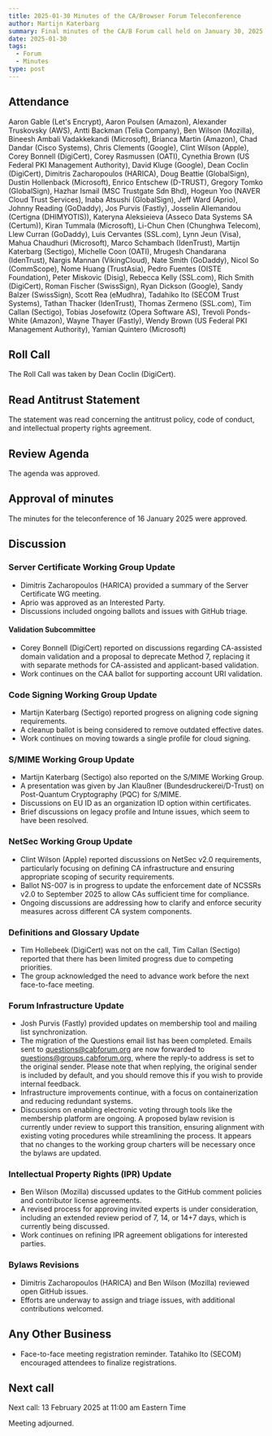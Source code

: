 ```yaml
---
title: 2025-01-30 Minutes of the CA/Browser Forum Teleconference
author: Martijn Katerbarg
summary: Final minutes of the CA/B Forum call held on January 30, 2025.
date: 2025-01-30
tags:
  - Forum
  - Minutes
type: post
---
```


## Attendance
 
Aaron Gable (Let's Encrypt), Aaron Poulsen (Amazon), Alexander Truskovsky (AWS), Antti Backman (Telia Company), Ben Wilson (Mozilla), Bineesh Ambali Vadakkekandi (Microsoft), Brianca Martin (Amazon), Chad Dandar (Cisco Systems), Chris Clements (Google), Clint Wilson (Apple), Corey Bonnell (DigiCert), Corey Rasmussen (OATI), Cynethia Brown (US Federal PKI Management Authority), David Kluge (Google), Dean Coclin (DigiCert), Dimitris Zacharopoulos (HARICA), Doug Beattie (GlobalSign), Dustin Hollenback (Microsoft), Enrico Entschew (D-TRUST), Gregory Tomko (GlobalSign), Hazhar Ismail (MSC Trustgate Sdn Bhd), Hogeun Yoo (NAVER Cloud Trust Services), Inaba Atsushi (GlobalSign), Jeff Ward (Aprio), Johnny Reading (GoDaddy), Jos Purvis (Fastly), Josselin Allemandou (Certigna (DHIMYOTIS)), Kateryna Aleksieieva (Asseco Data Systems SA (Certum)), Kiran Tummala (Microsoft), Li-Chun Chen (Chunghwa Telecom), Llew Curran (GoDaddy), Luis Cervantes (SSL.com), Lynn Jeun (Visa), Mahua Chaudhuri (Microsoft), Marco Schambach (IdenTrust), Martijn Katerbarg (Sectigo), Michelle Coon (OATI), Mrugesh Chandarana (IdenTrust), Nargis Mannan (VikingCloud), Nate Smith (GoDaddy), Nicol So (CommScope), Nome Huang (TrustAsia), Pedro Fuentes (OISTE Foundation), Peter Miskovic (Disig), Rebecca Kelly (SSL.com), Rich Smith (DigiCert), Roman Fischer (SwissSign), Ryan Dickson (Google), Sandy Balzer (SwissSign), Scott Rea (eMudhra), Tadahiko Ito (SECOM Trust Systems), Tathan Thacker (IdenTrust), Thomas Zermeno (SSL.com), Tim Callan (Sectigo), Tobias Josefowitz (Opera Software AS), Trevoli Ponds-White (Amazon), Wayne Thayer (Fastly), Wendy Brown (US Federal PKI Management Authority), Yamian Quintero (Microsoft)
 
## Roll Call
 
The Roll Call was taken by Dean Coclin (DigiCert).
 
## Read Antitrust Statement
 
The statement was read concerning the antitrust policy, code of conduct, and intellectual property rights agreement.
 
## Review Agenda
 
The agenda was approved.
 
## Approval of minutes
 
The minutes for the teleconference of 16 January 2025 were approved.
 
## Discussion
 
### Server Certificate Working Group Update

- Dimitris Zacharopoulos (HARICA) provided a summary of the Server Certificate WG meeting.
- Aprio was approved as an Interested Party.
- Discussions included ongoing ballots and issues with GitHub triage.

#### Validation Subcommittee

- Corey Bonnell (DigiCert) reported on discussions regarding CA-assisted domain validation and a proposal to deprecate Method 7, replacing it with separate methods for CA-assisted and applicant-based validation.
- Work continues on the CAA ballot for supporting account URI validation.

### Code Signing Working Group Update

- Martijn Katerbarg (Sectigo) reported progress on aligning code signing requirements.
- A cleanup ballot is being considered to remove outdated effective dates.
- Work continues on moving towards a single profile for cloud signing.
 
### S/MIME Working Group Update

- Martijn Katerbarg (Sectigo) also reported on the S/MIME Working Group.
- A presentation was given by Jan Klaußner (Bundesdruckerei/D-Trust) on Post-Quantum Cryptography (PQC) for S/MIME.
- Discussions on EU ID as an organization ID option within certificates.
- Brief discussions on legacy profile and Intune issues, which seem to have been resolved.
 
### NetSec Working Group Update

- Clint Wilson (Apple) reported discussions on NetSec v2.0 requirements, particularly focusing on defining CA infrastructure and ensuring appropriate scoping of security requirements.
- Ballot NS-007 is in progress to update the enforcement date of NCSSRs v2.0 to September 2025 to allow CAs sufficient time for compliance.
- Ongoing discussions are addressing how to clarify and enforce security measures across different CA system components.

### Definitions and Glossary Update

- Tim Hollebeek (DigiCert) was not on the call, Tim Callan (Sectigo) reported that there has been limited progress due to competing priorities.
- The group acknowledged the need to advance work before the next face-to-face meeting.

### Forum Infrastructure Update

- Josh Purvis (Fastly) provided updates on membership tool and mailing list synchronization.
- The migration of the Questions email list has been completed. Emails sent to questions@cabforum.org are now forwarded to questions@groups.cabforum.org, where the reply-to address is set to the original sender. Please note that when replying, the original sender is included by default, and you should remove this if you wish to provide internal feedback.
- Infrastructure improvements continue, with a focus on containerization and reducing redundant systems.
- Discussions on enabling electronic voting through tools like the membership platform are ongoing. A proposed bylaw revision is currently under review to support this transition, ensuring alignment with existing voting procedures while streamlining the process. It appears that no changes to the working group charters will be necessary once the bylaws are updated.
 
### Intellectual Property Rights (IPR) Update

- Ben Wilson (Mozilla) discussed updates to the GitHub comment policies and contributor license agreements.
- A revised process for approving invited experts is under consideration, including an extended review period of 7, 14, or 14+7 days, which is currently being discussed.
- Work continues on refining IPR agreement obligations for interested parties.
 
### Bylaws Revisions

- Dimitris Zacharopoulos (HARICA) and Ben Wilson (Mozilla) reviewed open GitHub issues.
- Efforts are underway to assign and triage issues, with additional contributions welcomed.
 
## Any Other Business
 
- Face-to-face meeting registration reminder. Tatahiko Ito (SECOM) encouraged attendees to finalize registrations.
 
## Next call
 
Next call: 13 February 2025 at 11:00 am Eastern Time
 
Meeting adjourned.